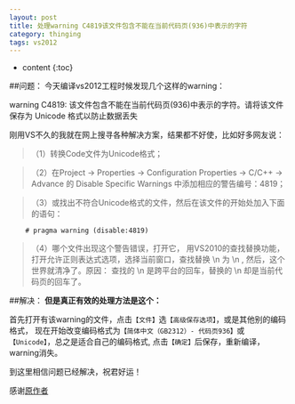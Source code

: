 ```yaml
---
layout: post
title: 处理warning C4819该文件包含不能在当前代码页(936)中表示的字符
category: thinging
tags: vs2012
---
```


* content
{:toc}

##问题：
今天编译vs2012工程时候发现几个这样的warning：

warning C4819: 该文件包含不能在当前代码页(936)中表示的字符。请将该文件保存为 Unicode 格式以防止数据丢失

<!--more-->
刚用VS不久的我就在网上搜寻各种解决方案，结果都不好使，比如好多网友说：

>（1）转换Code文件为Unicode格式；
 
>（2）在Project -> Properties -> Configuration Properties -> C/C++ -> Advance 的 Disable Specific Warnings 中添加相应的警告编号：4819；
 
>（3）或找出不符合Unicode格式的文件，然后在该文件的开始处加入下面的语句：
 
        # pragma warning (disable:4819)
 
>（4）哪个文件出现这个警告错误，打开它， 用VS2010的查找替换功能，打开允许正则表达式选项，选择当前窗口，查找替换 \n 为 \n ,  然后，这个世界就清净了。原因： 查找的 \n 是跨平台的回车，替换的 \n 却是当前代码页的回车了。

##解决：
**但是真正有效的处理方法是这个：**

首先打开有该warning的文件，点击`【文件】`选`【高级保存选项】`，或是其他别的编码格式，
现在开始改变编码格式为`【简体中文（GB2312）- 代码页936】`或`【Unicode】`，总之是适合自己的编码格式,
点击`【确定】`后保存，重新编译，warning消失。

到这里相信问题已经解决，祝君好运！

感谢[原作者](http://blog.csdn.net/enjoy517905407/article/details/37958035)
